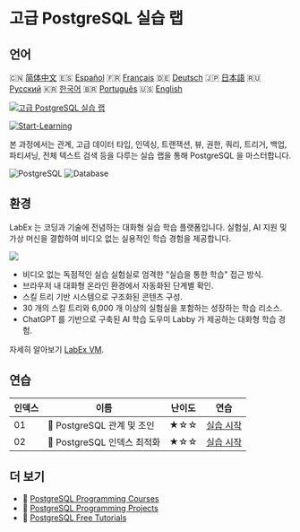 # 고급 PostgreSQL 실습 랩

## 언어

🇨🇳 [简体中文](README_zh.md) 🇪🇸 [Español](README_es.md) 🇫🇷 [Français](README_fr.md) 🇩🇪 [Deutsch](README_de.md) 🇯🇵 [日本語](README_ja.md) 🇷🇺 [Русский](README_ru.md) 🇰🇷 [한국어](README_ko.md) 🇧🇷 [Português](README_pt.md) 🇺🇸 [English](README.md) 

[![고급 PostgreSQL 실습 랩](https://cover-creator.labex.io/advanced-postgresql-practical-labs.png?lang=ko)](https://labex.io/ko/courses/advanced-postgresql-practical-labs)

[![Start-Learning](https://img.shields.io/badge/Start-Learning-whitesmoke?style=for-the-badge)](https://labex.io/ko/courses/advanced-postgresql-practical-labs)

본 과정에서는 관계, 고급 데이터 타입, 인덱싱, 트랜잭션, 뷰, 권한, 쿼리, 트리거, 백업, 파티셔닝, 전체 텍스트 검색 등을 다루는 실습 랩을 통해 PostgreSQL 을 마스터합니다.

![PostgreSQL](https://img.shields.io/badge/PostgreSQL-whitesmoke?style=for-the-badge&logo=postgresql)
![Database](https://img.shields.io/badge/Database-whitesmoke?style=for-the-badge&logo=database)


## 환경

LabEx 는 코딩과 기술에 전념하는 대화형 실습 학습 플랫폼입니다. 실험실, AI 지원 및 가상 머신을 결합하여 비디오 없는 실용적인 학습 경험을 제공합니다.

![](https://tutorial-screenshot.getvm.io/images/vm-1725247253.png)

- 비디오 없는 독점적인 실습 실험실로 엄격한 "실습을 통한 학습" 접근 방식.
- 브라우저 내 대화형 온라인 환경에서 자동화된 단계별 확인.
- 스킬 트리 기반 시스템으로 구조화된 콘텐츠 구성.
- 30 개의 스킬 트리와 6,000 개 이상의 실험실을 포함하는 성장하는 학습 리소스.
- ChatGPT 를 기반으로 구축된 AI 학습 도우미 Labby 가 제공하는 대화형 학습 경험.

자세히 알아보기 [LabEx VM](https://support.labex.io/using-labex/virtual-machine).

## 연습

|   인덱스 | 이름                        | 난이도   | 연습                                                                                                                                    |
|----------|-----------------------------|----------|-----------------------------------------------------------------------------------------------------------------------------------------|
|       01 | 📖 PostgreSQL 관계 및 조인  | ★☆☆      | <a target='_blank' href='https://labex.io/ko/tutorials/postgresql-postgresql-relationships-and-joins-550959'>실습 시작</a>              |
|       02 | 📖 PostgreSQL 인덱스 최적화 | ★☆☆      | <a target='_blank' href='https://labex.io/ko/tutorials/postgresql-data-filtering-and-simple-queries-in-postgresql-550955'>실습 시작</a> |

## 더 보기

- 🔗 [PostgreSQL Programming Courses](https://github.com/labex-labs/awesome-programming-courses)
- 🔗 [PostgreSQL Programming Projects](https://github.com/labex-labs/awesome-programming-projects)
- 🔗 [PostgreSQL Free Tutorials](https://github.com/labex-labs/postgresql-free-tutorials)

